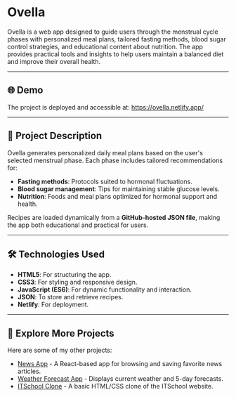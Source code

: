 # Ovella

Ovella is a web app designed to guide users through the menstrual cycle phases with personalized meal plans, tailored fasting methods, blood sugar control strategies, and educational content about nutrition. The app provides practical tools and insights to help users maintain a balanced diet and improve their overall health.

---

## 🌐 Demo

The project is deployed and accessible at: https://ovella.netlify.app/

---

## 📜 Project Description

Ovella generates personalized daily meal plans based on the user's selected menstrual phase. Each phase includes tailored recommendations for:

- **Fasting methods**: Protocols suited to hormonal fluctuations.
- **Blood sugar management**: Tips for maintaining stable glucose levels.
- **Nutrition**: Foods and meal plans optimized for hormonal support and health.

Recipes are loaded dynamically from a **GitHub-hosted JSON file**, making the app both educational and practical for users.

---

## 🛠️ Technologies Used

- **HTML5**: For structuring the app.
- **CSS3**: For styling and responsive design.
- **JavaScript (ES6)**: For dynamic functionality and interaction.
- **JSON**: To store and retrieve recipes.
- **Netlify**: For deployment.

---
## 🌟 Explore More Projects  

Here are some of my other projects:  

- [News App](https://github.com/Natalia798/news-app-np) - A React-based app for browsing and saving favorite news articles.  
- [Weather Forecast App](https://github.com/Natalia798/weather-forecast-app) - Displays current weather and 5-day forecasts.  
- [ITSchool Clone](https://github.com/Natalia798/website-clone-np) - A basic HTML/CSS clone of the ITSchool website.  

